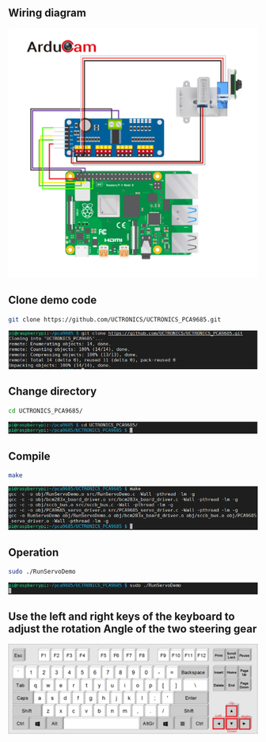 ## Wiring diagram
![](https://github.com/ArducamSupport/PCA9685/blob/master/pictures/0.jpg)

## Clone demo code
```bash
git clone https://github.com/UCTRONICS/UCTRONICS_PCA9685.git
```
![](https://github.com/ArducamSupport/PCA9685/blob/master/pictures/1.png)

## Change directory
```bash
cd UCTRONICS_PCA9685/
```
![](https://github.com/ArducamSupport/PCA9685/blob/master/pictures/2.png)

## Compile
```bash
make
```
![](https://github.com/ArducamSupport/PCA9685/blob/master/pictures/3.png)


## Operation
```bash
sudo ./RunServoDemo
```
![](https://github.com/ArducamSupport/PCA9685/blob/master/pictures/4.png)

## Use the left and right keys of the keyboard to adjust the rotation Angle of the two steering gear
![](https://github.com/ArducamSupport/PCA9685/blob/master/pictures/5.png)

